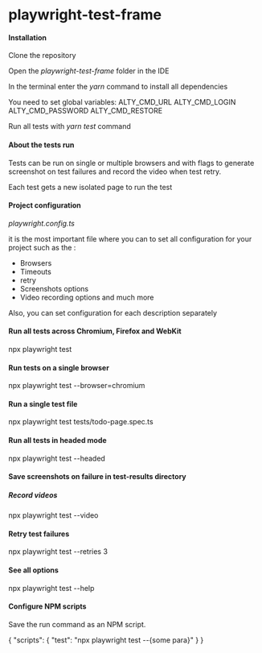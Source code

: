 # playwright-test-frame

#### Installation

Clone the repository

Open the _playwright-test-frame_ folder in the IDE

In the terminal enter the _yarn_ command to install all dependencies

You need to set global variables:
ALTY_CMD_URL
ALTY_CMD_LOGIN
ALTY_CMD_PASSWORD
ALTY_CMD_RESTORE

Run all tests with _yarn test_ command

#### About the tests run

Tests can be run on single or multiple browsers and with flags to generate screenshot on test failures and record the video when test retry.

Each test gets a new isolated page to run the test

#### Project configuration

_playwright.config.ts_

it is the most important file where you can to set all configuration for your project such as the :

- Browsers
- Timeouts
- retry
- Screenshots options
- Video recording options and much more

Also, you can set configuration for each description separately

#### Run all tests across Chromium, Firefox and WebKit

npx playwright test

#### Run tests on a single browser

npx playwright test --browser=chromium

#### Run a single test file

npx playwright test tests/todo-page.spec.ts

#### Run all tests in headed mode

npx playwright test --headed

#### Save screenshots on failure in test-results directory

##### Record videos

npx playwright test --video

#### Retry test failures

npx playwright test --retries 3

#### See all options

npx playwright test --help

#### Configure NPM scripts

Save the run command as an NPM script.

{
"scripts": {
"test": "npx playwright test --{some para}"
}
}
